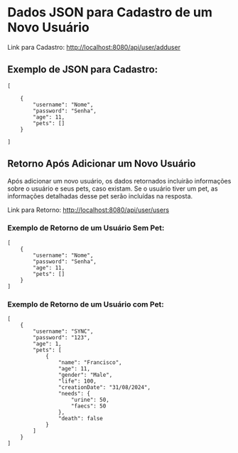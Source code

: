 # Dados JSON para Cadastro de um Novo Usuário

Link para Cadastro:
<a href="http://localhost:8080/api/user/adduser">http://localhost:8080/api/user/adduser</a>

## Exemplo de JSON para Cadastro:

    [

        {
            "username": "Nome",
            "password": "Senha",
            "age": 11,
            "pets": []
        }
            
    ]
## Retorno Após Adicionar um Novo Usuário
Após adicionar um novo usuário, os dados retornados incluirão informações sobre o usuário e seus pets, caso existam. Se o usuário tiver um pet, as informações detalhadas desse pet serão incluídas na resposta.

Link para Retorno:
<a href="http://localhost:8080/api/user/users">http://localhost:8080/api/user/users</a>

### Exemplo de Retorno de um Usuário Sem Pet:
    [
        {
            "username": "Nome",
            "password": "Senha",
            "age": 11,
            "pets": []
        }
    ]
### Exemplo de Retorno de um Usuário com Pet:
    [
        {
            "username": "SYNC",
            "password": "123",
            "age": 1,
            "pets": [
                {
                    "name": "Francisco",
                    "age": 11,
                    "gender": "Male",
                    "life": 100,
                    "creationDate": "31/08/2024",
                    "needs": {
                        "urine": 50,
                        "faecs": 50
                    },
                    "death": false
                }
            ]
        }
    ]

